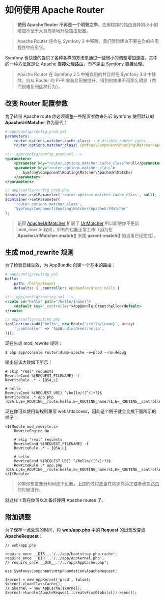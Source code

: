 # 如何使用 Apache Router

>**使用 Apache Router 不再是一个明智之举**。应用程序的路由选择的小小的增加不至于大费周章地升级路由配置。  

>Apache Router 将会在 Symfony 3 中移除，我们强烈建议不要在你的应用程序中应用它。  

Symfony 也快速的提供了各种各样的方法来通过一些微小的调整增加速度。其中的一种方法就是让 Apache 直接处理路由，而不是由 Symfony 直接处理。  

>Apache Router 在 Symfony 2.5 中被弃用的并且将在 Symfony 3.0 中移除。自从 Router 的 PHP 安装启用被提升，得到的效果不再那么明显（然而很难复制这种行为）。  

## 改变 Router 配置参数 ##

为了转储 Apache route 你必须调整一些配置参数来告诉 Symfony 使用默认的 **ApacheUrlMatcher** 作为替代：  

```YAML
# app/config/config_prod.yml
parameters:
    router.options.matcher.cache_class: ~ # disable router cache
    router.options.matcher_class: Symfony\Component\Routing\Matcher\ApacheUrlMatcher
```  

```XML
<!-- app/config/config_prod.xml -->
<parameters>
    <parameter key="router.options.matcher.cache_class">null</parameter> <!-- disable router cache -->
    <parameter key="router.options.matcher_class">
        Symfony\Component\Routing\Matcher\ApacheUrlMatcher
    </parameter>
</parameters>
```  

```PHP
// app/config/config_prod.php
$container->setParameter('router.options.matcher.cache_class', null); // disable router cache
$container->setParameter(
    'router.options.matcher_class',
    'Symfony\Component\Routing\Matcher\ApacheUrlMatcher'
);
```  

>记得 [ApacheUrlMatcher](http://api.symfony.com/2.7/Symfony/Component/Routing/Matcher/ApacheUrlMatcher.html) 扩展了 [UrlMatcher](http://api.symfony.com/2.7/Symfony/Component/Routing/Matcher/UrlMatcher.html) 所以即使你不更新 mod_rewrite 规则，所有的也能正常工作（因为在 **ApacheUrlMatcher::match()** 末尾 **parent::match()** 的调用已经完成）。  

## 生成 mod_rewrite 规则 ##

为了检验已经生效，为 AppBundle 创建一个基本的路由：  

```YAML
# app/config/routing.yml
hello:
    path: /hello/{name}
    defaults: { _controller: AppBundle:Greet:hello }
```  

```XML
<!-- app/config/routing.xml -->
<route id="hello" path="/hello/{name}">
    <default key="_controller">AppBundle:Greet:hello</default>
</route>
```  

```PHP
// app/config/routing.php
$collection->add('hello', new Route('/hello/{name}', array(
    '_controller' => 'AppBundle:Greet:hello',
)));
``` 

现在生成 mod_rewrite 规则：

```
$ php app/console router:dump-apache -e=prod --no-debug
```  

输出应该大致如下所示：  

```
# skip "real" requests
RewriteCond %{REQUEST_FILENAME} -f
RewriteRule .* - [QSA,L]

# hello
RewriteCond %{REQUEST_URI} ^/hello/([^/]+?)$
RewriteRule .* app.php [QSA,L,E=_ROUTING__route:hello,E=_ROUTING_name:%1,E=_ROUTING__controller:AppBundle\:Greet\:hello]

```  

现在你可以使用新规则重写 web/.htaccess，因此这个例子就会变成下面所示的样子：  

```
<IfModule mod_rewrite.c>
    RewriteEngine On

    # skip "real" requests
    RewriteCond %{REQUEST_FILENAME} -f
    RewriteRule .* - [QSA,L]

    # hello
    RewriteCond %{REQUEST_URI} ^/hello/([^/]+?)$
    RewriteRule .* app.php [QSA,L,E=_ROUTING__route:hello,E=_ROUTING_name:%1,E=_ROUTING__controller:AppBundle\:Greet\:hello]
</IfModule>
```  

>如果你想要充分利用这个设置，上述的过程应当在每次你添加或者改变路由的时候进行。  

就这样！现在你可以准备好使用 Apache routes 了。  

## 附加调整 ##

为了保存一点处理的时间，将 **web/app.php** 中的 **Request** 的出现改变成 **ApacheRequest**：  

```
// web/app.php

require_once __DIR__.'/../app/bootstrap.php.cache';
require_once __DIR__.'/../app/AppKernel.php';
// require_once __DIR__.'/../app/AppCache.php';

use Symfony\Component\HttpFoundation\ApacheRequest;

$kernel = new AppKernel('prod', false);
$kernel->loadClassCache();
// $kernel = new AppCache($kernel);
$kernel->handle(ApacheRequest::createFromGlobals())->send();
```  


